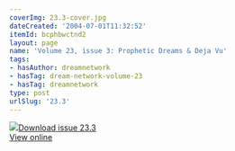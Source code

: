 ```yaml
---
coverImg: 23.3-cover.jpg
dateCreated: '2004-07-01T11:32:52'
itemId: bcphbwctnd2
layout: page
name: 'Volume 23, issue 3: Prophetic Dreams & Deja Vu'
tags:
- hasAuthor: dreamnetwork
- hasTag: dream-network-volume-23
- hasTag: dreamnetwork
type: post
urlSlug: '23.3'
---
```

<img class="card-journal-img" src="../images/23.3-rect.jpg"/><a href="../files/pdfs/Volume_23/23.3_deja_vu.pdf" download="">Download issue 23.3</a><br><a href="../files/pdfs/Volume_23/23.3_deja_vu.pdf">View online</a>